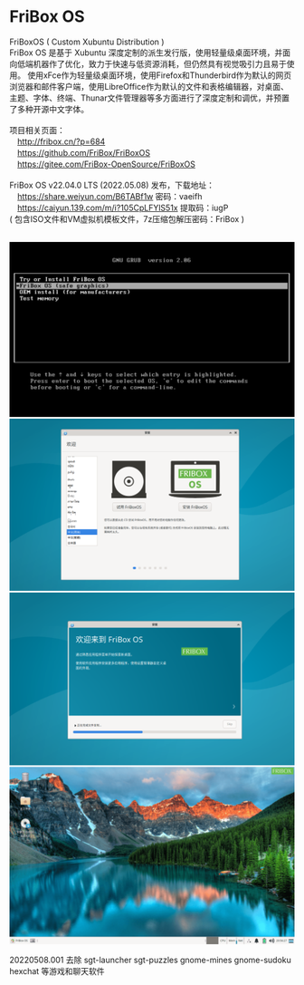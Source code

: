 # FriBox OS
FriBoxOS ( Custom Xubuntu Distribution )<br>
FriBox OS 是基于 Xubuntu 深度定制的派生发行版，使用轻量级桌面环境，并面向低端机器作了优化，致力于快速与低资源消耗，但仍然具有视觉吸引力且易于使用。 使用xFce作为轻量级桌面环境，使用Firefox和Thunderbird作为默认的网页浏览器和邮件客户端，使用LibreOffice作为默认的文件和表格编辑器，对桌面、主题、字体、终端、Thunar文件管理器等多方面进行了深度定制和调优，并预置了多种开源中文字体。<br>
<br>
项目相关页面：<br>
　http://fribox.cn/?p=684<br>
　https://github.com/FriBox/FriBoxOS<br>
　https://gitee.com/FriBox-OpenSource/FriBoxOS<br>
<br>
FriBox OS v22.04.0 LTS (2022.05.08) 发布，下载地址：<br>
　https://share.weiyun.com/B6TABf1w   密码：vaeifh<br>
　https://caiyun.139.com/m/i?105CpLFYlS51x   提取码：iugP<br>
( 包含ISO文件和VM虚拟机模板文件，7z压缩包解压密码：FriBox )<br>
<br>

![Image text](FriBoxOS.Boot.png)
![Image text](FriBoxOS.Install1.png)
![Image text](FriBoxOS.Install2.png)
![Image text](FriBoxOS.Desktop.png)

20220508.001 去除 sgt-launcher sgt-puzzles gnome-mines gnome-sudoku hexchat 等游戏和聊天软件<br>
